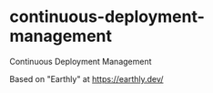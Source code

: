 # continuous-deployment-management
Continuous Deployment Management

Based on "Earthly" at https://earthly.dev/
